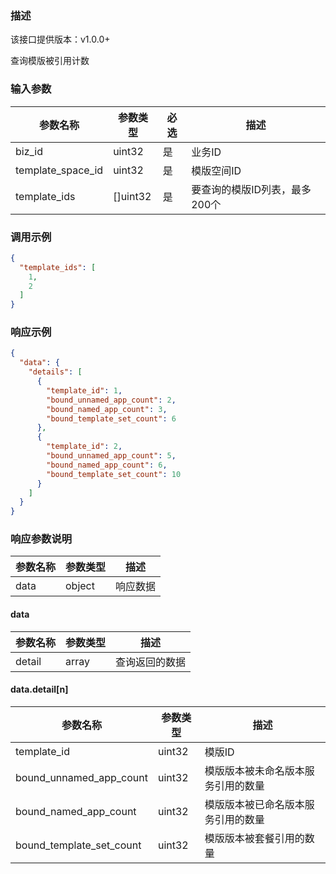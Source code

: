 ### 描述

该接口提供版本：v1.0.0+

查询模版被引用计数

### 输入参数

| 参数名称          | 参数类型 | 必选 | 描述                          |
| ----------------- | -------- | ---- | ----------------------------- |
| biz_id            | uint32   | 是   | 业务ID                        |
| template_space_id | uint32   | 是   | 模版空间ID                    |
| template_ids      | []uint32 | 是   | 要查询的模版ID列表，最多200个 |

### 调用示例

```json
{
  "template_ids": [
    1,
    2
  ]
}
```

### 响应示例

```json
{
  "data": {
    "details": [
      {
        "template_id": 1,
        "bound_unnamed_app_count": 2,
        "bound_named_app_count": 3,
        "bound_template_set_count": 6
      },
      {
        "template_id": 2,
        "bound_unnamed_app_count": 5,
        "bound_named_app_count": 6,
        "bound_template_set_count": 10
      }
    ]
  }
}
```

### 响应参数说明

| 参数名称 | 参数类型 | 描述     |
| -------- | -------- | -------- |
| data     | object   | 响应数据 |

#### data

| 参数名称 | 参数类型 | 描述           |
| -------- | -------- | -------------- |
| detail   | array    | 查询返回的数据 |

#### data.detail[n]

| 参数名称                 | 参数类型 | 描述                               |
| ------------------------ | -------- | ---------------------------------- |
| template_id              | uint32   | 模版ID                             |
| bound_unnamed_app_count  | uint32   | 模版版本被未命名版本服务引用的数量 |
| bound_named_app_count    | uint32   | 模版版本被已命名版本服务引用的数量 |
| bound_template_set_count | uint32   | 模版版本被套餐引用的数量           |

